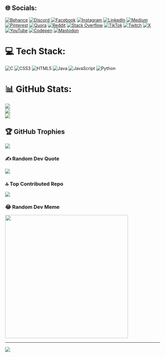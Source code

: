 
## 🌐 Socials:
[![Behance](https://img.shields.io/badge/Behance-1769ff?logo=behance&logoColor=white)](https://behance.net/dksilentkiller) [![Discord](https://img.shields.io/badge/Discord-%237289DA.svg?logo=discord&logoColor=white)](https://discord.gg/dksilentkiller) [![Facebook](https://img.shields.io/badge/Facebook-%231877F2.svg?logo=Facebook&logoColor=white)](https://facebook.com/dksilentkiller) [![Instagram](https://img.shields.io/badge/Instagram-%23E4405F.svg?logo=Instagram&logoColor=white)](https://instagram.com/dksilentkiller) [![LinkedIn](https://img.shields.io/badge/LinkedIn-%230077B5.svg?logo=linkedin&logoColor=white)](https://linkedin.com/in/dksilentkiller) [![Medium](https://img.shields.io/badge/Medium-12100E?logo=medium&logoColor=white)](https://medium.com/@dksilentkiller) [![Pinterest](https://img.shields.io/badge/Pinterest-%23E60023.svg?logo=Pinterest&logoColor=white)](https://pinterest.com/dksilentkiller) [![Quora](https://img.shields.io/badge/Quora-%23B92B27.svg?logo=Quora&logoColor=white)](https://quora.com/profile/dksilentkiller) [![Reddit](https://img.shields.io/badge/Reddit-%23FF4500.svg?logo=Reddit&logoColor=white)](https://reddit.com/user/v) [![Stack Overflow](https://img.shields.io/badge/-Stackoverflow-FE7A16?logo=stack-overflow&logoColor=white)](https://stackoverflow.com/users/v) [![TikTok](https://img.shields.io/badge/TikTok-%23000000.svg?logo=TikTok&logoColor=white)](https://tiktok.com/@dksilentkiller) [![Twitch](https://img.shields.io/badge/Twitch-%239146FF.svg?logo=Twitch&logoColor=white)](https://twitch.tv/vdksilentkiller) [![X](https://img.shields.io/badge/X-black.svg?logo=X&logoColor=white)](https://x.com/dksilentkiller) [![YouTube](https://img.shields.io/badge/YouTube-%23FF0000.svg?logo=YouTube&logoColor=white)](https://youtube.com/@dksilentkiller) [![Codepen](https://img.shields.io/badge/Codepen-000000?style=for-the-badge&logo=codepen&logoColor=white)](https://codepen.io/dksilentkiller) [![Mastodon](https://img.shields.io/badge/-MASTODON-%232B90D9?style=for-the-badge&logo=mastodon&logoColor=white)](https://mastodon.social/@dksilentkiller) 

# 💻 Tech Stack:
![C](https://img.shields.io/badge/c-%2300599C.svg?style=for-the-badge&logo=c&logoColor=white) ![CSS3](https://img.shields.io/badge/css3-%231572B6.svg?style=for-the-badge&logo=css3&logoColor=white) ![HTML5](https://img.shields.io/badge/html5-%23E34F26.svg?style=for-the-badge&logo=html5&logoColor=white) ![Java](https://img.shields.io/badge/java-%23ED8B00.svg?style=for-the-badge&logo=openjdk&logoColor=white) ![JavaScript](https://img.shields.io/badge/javascript-%23323330.svg?style=for-the-badge&logo=javascript&logoColor=%23F7DF1E) ![Python](https://img.shields.io/badge/python-3670A0?style=for-the-badge&logo=python&logoColor=ffdd54)
# 📊 GitHub Stats:
![](https://github-readme-stats.vercel.app/api?username=DKsilentkiller&theme=dark&hide_border=false&include_all_commits=true&count_private=true)<br/>
![](https://github-readme-streak-stats.herokuapp.com/?user=DKsilentkiller&theme=dark&hide_border=false)<br/>
![](https://github-readme-stats.vercel.app/api/top-langs/?username=DKsilentkiller&theme=dark&hide_border=false&include_all_commits=true&count_private=true&layout=compact)

## 🏆 GitHub Trophies
![](https://github-profile-trophy.vercel.app/?username=DKsilentkiller&theme=radical&no-frame=false&no-bg=true&margin-w=4)

### ✍️ Random Dev Quote
![](https://quotes-github-readme.vercel.app/api?type=horizontal&theme=radical)

### 🔝 Top Contributed Repo
![](https://github-contributor-stats.vercel.app/api?username=DKsilentkiller&limit=5&theme=dark&combine_all_yearly_contributions=true)

### 😂 Random Dev Meme
<img src='https://randommeme-five.vercel.app/' style="height: 400px;"/>

---
[![](https://visitcount.itsvg.in/api?id=DKsilentkiller&icon=0&color=0)](https://visitcount.itsvg.in)

<!-- Proudly created with GPRM ( https://gprm.itsvg.in ) -->
